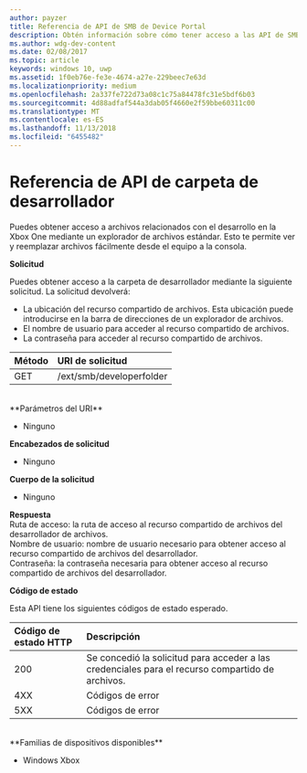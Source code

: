 ```yaml
---
author: payzer
title: Referencia de API de SMB de Device Portal
description: Obtén información sobre cómo tener acceso a las API de SMB mediante programación.
ms.author: wdg-dev-content
ms.date: 02/08/2017
ms.topic: article
keywords: windows 10, uwp
ms.assetid: 1f0eb76e-fe3e-4674-a27e-229beec7e63d
ms.localizationpriority: medium
ms.openlocfilehash: 2a337fe722d73a08c1c75a84478fc31e5bdf6b03
ms.sourcegitcommit: 4d88adfaf544a3dab05f4660e2f59bbe60311c00
ms.translationtype: MT
ms.contentlocale: es-ES
ms.lasthandoff: 11/13/2018
ms.locfileid: "6455482"
---
```

# <a name="developer-folder-api-reference"></a>Referencia de API de carpeta de desarrollador   
Puedes obtener acceso a archivos relacionados con el desarrollo en la Xbox One mediante un explorador de archivos estándar. Esto te permite ver y reemplazar archivos fácilmente desde el equipo a la consola.

**Solicitud**

Puedes obtener acceso a la carpeta de desarrollador mediante la siguiente solicitud. La solicitud devolverá:    
* La ubicación del recurso compartido de archivos. Esta ubicación puede introducirse en la barra de direcciones de un explorador de archivos.
* El nombre de usuario para acceder al recurso compartido de archivos.
* La contraseña para acceder al recurso compartido de archivos.

Método      | URI de solicitud
:------     | :-----
GET | /ext/smb/developerfolder
<br />
**Parámetros del URI**

- Ninguno

**Encabezados de solicitud**

- Ninguno

**Cuerpo de la solicitud**

- Ninguno

**Respuesta**   
Ruta de acceso: la ruta de acceso al recurso compartido de archivos del desarrollador de archivos.   
Nombre de usuario: nombre de usuario necesario para obtener acceso al recurso compartido de archivos del desarrollador.   
Contraseña: la contraseña necesaria para obtener acceso al recurso compartido de archivos del desarrollador.   

**Código de estado**

Esta API tiene los siguientes códigos de estado esperado.

Código de estado HTTP      | Descripción
:------     | :-----
200 | Se concedió la solicitud para acceder a las credenciales para el recurso compartido de archivos.
4XX | Códigos de error
5XX | Códigos de error
<br />
**Familias de dispositivos disponibles**

* Windows Xbox
